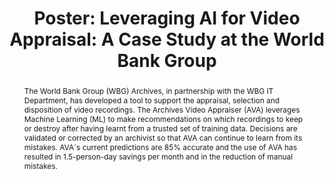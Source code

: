 ---
abstract: 'The World Bank Group (WBG) Archives, in partnership with the WBG IT Department,
  has developed a tool to support the appraisal, selection and disposition of video
  recordings. The Archives Video Appraiser (AVA) leverages Machine Learning (ML) to
  make recommendations on which recordings to keep or destroy after having learnt
  from a trusted set of training data. Decisions are validated or corrected by an
  archivist so that AVA can continue to learn from its mistakes. AVA´s current predictions
  are 85% accurate and the use of AVA has resulted in 1.5-person-day savings per month
  and in the reduction of manual mistakes. '
creators:
- Kramer-Smyth, Jeanne
date: null
document_url: https://az659834.vo.msecnd.net/eventsairwesteuprod/production-inconference-public/12ef957d03c5440399d13a364fa738a0
grand_parent: iPRES
institutions:
- World Bank
keywords:
- machine learning
- appraisal
- digital preservation
landing_page_url: null
language: eng
layout: publication
license: CC-BY 4.0 International
notes_url: null
parent: iPRES 2022
publication_type: poster
size: null
slides_url: null
source_name: iPRES
title: 'Poster: Leveraging AI for Video Appraisal: A Case Study at the World Bank
  Group '
year: 2022
---